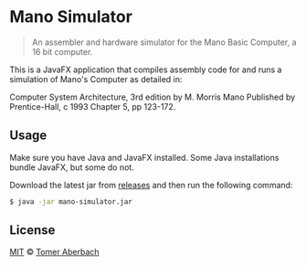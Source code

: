 # Mano Simulator

> An assembler and hardware simulator for the Mano Basic Computer, a 16 bit computer.

This is a JavaFX application that compiles assembly code for and runs a simulation of Mano's Computer as detailed in:

Computer System Architecture, 3rd edition
by M. Morris Mano
Published by Prentice-Hall, c 1993
Chapter 5, pp 123-172.

## Usage

Make sure you have Java and JavaFX installed. Some Java installations bundle JavaFX, but some do not.

Download the latest jar from [releases](https://github.com/TomerAberbach/mano-simulator/releases) and then run the following command:

```sh
$ java -jar mano-simulator.jar
```

## License

[MIT](https://github.com/TomerAberbach/mano-simulator/blob/main/license) © [Tomer Aberbach](https://github.com/TomerAberbach)
